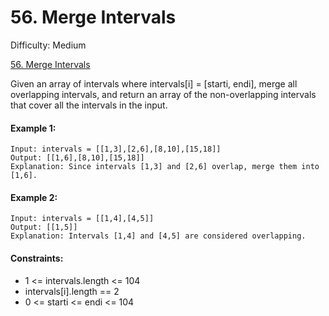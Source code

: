 # 56. Merge Intervals

Difficulty: Medium

[56. Merge Intervals](https://leetcode.com/problems/merge-intervals/)

Given an array of intervals where intervals[i] = [starti, endi], merge all overlapping intervals, and return an array of the non-overlapping intervals that cover all the intervals in the input.

#### Example 1:
```
Input: intervals = [[1,3],[2,6],[8,10],[15,18]]
Output: [[1,6],[8,10],[15,18]]
Explanation: Since intervals [1,3] and [2,6] overlap, merge them into [1,6].
```


#### Example 2:
```
Input: intervals = [[1,4],[4,5]]
Output: [[1,5]]
Explanation: Intervals [1,4] and [4,5] are considered overlapping.
```

#### Constraints:
 - 1 <= intervals.length <= 104
 - intervals[i].length == 2
 - 0 <= starti <= endi <= 104
